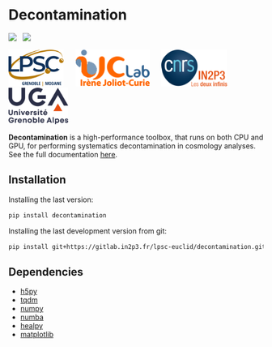 Decontamination
===============

[![][License img]][License]
&nbsp;
[![][MainRepo img]][MainRepo]
<!--
&nbsp;
[![][AltRepo img]][AltRepo]
-->

<a href="http://lpsc.in2p3.fr/"              target="_blank"><img src="./doc/_static/logo_lpsc.svg" alt="LPSC" height="72" /></a>
&nbsp;&nbsp;&nbsp;&nbsp;
<a href="https://www.ijclab.in2p3.fr/"       target="_blank"><img src="./doc/_static/logo_ijclab.svg" alt="IJCLab" height="72" /></a>
&nbsp;&nbsp;&nbsp;&nbsp;
<a href="http://www.in2p3.fr/"               target="_blank"><img src="./doc/_static/logo_in2p3.svg" alt="IN2P3" height="72" /></a>
&nbsp;&nbsp;&nbsp;&nbsp;
<a href="http://www.univ-grenoble-alpes.fr/" target="_blank"><img src="./doc/_static/logo_uga.svg" alt="UGA" height="72" /></a>

**Decontamination** is a high-performance toolbox, that runs on both CPU and GPU, for performing systematics decontamination in cosmology analyses. See the full documentation [here]().

Installation
------------

Installing the last version:

```bash
pip install decontamination
```

Installing the last development version from git:

```bash
pip install git+https://gitlab.in2p3.fr/lpsc-euclid/decontamination.git
```

Dependencies
------------

* [h5py](https://www.h5py.org/)
* [tqdm](https://tqdm.github.io/)
* [numpy](https://numpy.org/)
* [numba](https://numba.pydata.org/)
* [healpy](https://healpy.readthedocs.io/)
* [matplotlib](https://matplotlib.org/)

[License]:http://www.cecill.info/licences/Licence_CeCILL-C_V1-en.txt
[License img]:https://img.shields.io/badge/license-CeCILL--C-blue.svg

[MainRepo]:https://gitlab.in2p3.fr/lpsc-euclid/decontamination
[MainRepo img]:https://img.shields.io/badge/Main%20Repo-gitlab.in2p3.fr-success

[AltRepo]:https://github.com/odier-xyz/decontamination
[AltRepo img]:https://img.shields.io/badge/Alt%20Repo-github.com-success

